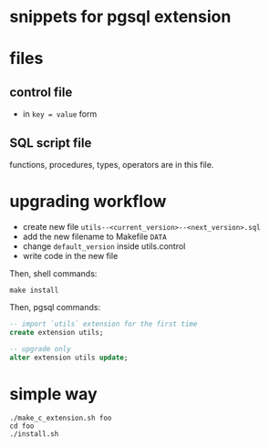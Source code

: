 # snippets for pgsql extension

# files

## control file

- in `key = value` form

## SQL script file

functions, procedures, types, operators are in this file.

# upgrading workflow

- create new file `utils--<current_version>--<next_version>.sql`
- add the new filename to Makefile `DATA`
- change `default_version` inside utils.control
- write code in the new file

Then, shell commands:

```shell
make install
```

Then, pgsql commands:

```sql
-- import `utils` extension for the first time
create extension utils;

-- upgrade only
alter extension utils update;
```

# simple way

```shell
./make_c_extension.sh foo
cd foo
./install.sh
```
